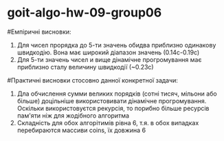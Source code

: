 # goit-algo-hw-09-group06

#Емпіричні висновки:

1. Для чисел прорядка до 5-ти значень обидва приблизно одинакову швидкодію. Вона має широкий діапазон значень (0.14с-0.19с)
2. Для 5-ти значень чисел и вище дінамічне прогромування має приблизно сталу величину швидкодії (~0.23с)

#Практичні висновки стосовно данної конкретної задачи:

1. Дла обчислення сумми великих порядків (сотні тисяч, мільони або більше) доцільніше використовивати дінамічне прогромування. Оскільки використовуєтся рекурсія, то порибно більше ресурсів пам'яти ніж
   для жодібного алгоритма
2. Складність для обох алгорітимів рівна 6, т.я. в обох випадках перебираются массиви coins, їх довжина 6

 
